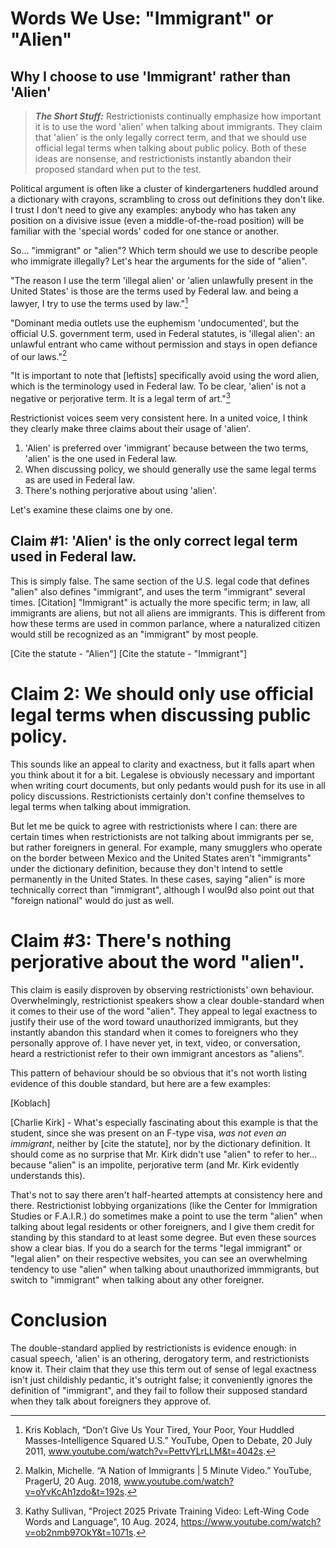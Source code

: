 # Words We Use: "Immigrant" or "Alien"
## Why I choose to use 'Immigrant' rather than 'Alien'

>**_The Short Stuff:_** Restrictionists continually emphasize how important it is to use the word 'alien' when talking about immigrants. They claim that 'alien' 
is the only legally correct term, and that we should use official legal terms when talking about public policy. Both of these ideas are nonsense,
and restrictionists instantly abandon their proposed standard when put to the test.

Political argument is often like a cluster of kindergarteners huddled around a dictionary with crayons, scrambling to cross out definitions they don't like. I trust I don't need to give any examples: anybody who has taken any position on a divisive issue (even a middle-of-the-road position) will be familiar with the 'special words' coded for one stance or another.

So... "immigrant" or "alien"? Which term should we use to describe people who immigrate illegally?
Let's hear the arguments for the side of "alien".

"The reason I use the term 'illegal alien' or 'alien unlawfully present in the United States' is those are the terms used by Federal law. and being a lawyer, I try to use the terms used by law."[^1]

"Dominant media outlets use the euphemism 'undocumented', but the official U.S. government term, used in Federal statutes, is 'illegal alien': an unlawful entrant who came without permission and stays in open defiance of our laws."[^malkin]

"It is important to note that [leftists] specifically avoid using the word alien, which is the terminology used in Federal law. To be clear, 'alien' is not a negative or perjorative term. It is a legal term of art."[^sullivan]


Restrictionist voices seem very consistent here. In a united voice, I think they clearly make three claims about their usage of 'alien'.
1) 'Alien' is preferred over 'immigrant' because between the two terms, 'alien' is the one used in Federal law.
2) When discussing policy, we should generally use the same legal terms as are used in Federal law.
3) There's nothing perjorative about using 'alien'.

Let's examine these claims one by one.

## Claim #1: 'Alien' is the only correct legal term used in Federal law.

This is simply false. The same section of the U.S. legal code that defines "alien" also defines "immigrant", and uses the term "immigrant" several times. [Citation] "Immigrant" is actually
the more specific term; in law, all immigrants are aliens, but not all aliens are immigrants. This is different from how these terms are used in common parlance, where
a naturalized citizen would still be recognized as an "immigrant" by most people.

[Cite the statute - "Alien"]
[Cite the statute - "Immigrant"]

# Claim 2: We should only use official legal terms when discussing public policy.

This sounds like an appeal to clarity and exactness, but it falls apart when you think about it for a bit. Legalese is obviously necessary and important when writing court documents, but only pedants would push for its use in all 
policy discussions. Restrictionists certainly don't confine themselves to legal terms when talking about immigration.

But let me be quick to agree with restrictionists where I can: there are certain times when restrictionists are not talking about immigrants per se, but rather foreigners in general. For example, many smugglers who operate on the border between Mexico and the United States aren't "immigrants" under the dictionary definition, because they don't intend to settle permanently in the United States. In these cases, saying "alien" is more technically correct than "immigrant", although I woul9d also point out that "foreign national" would do just as well.

# Claim #3: There's nothing perjorative about the word "alien". 

This claim is easily disproven by observing restrictionists' own behaviour. Overwhelmingly, restrictionist speakers show a clear double-standard when it comes to their use of the word "alien". They appeal to legal exactness to justify their use of the word toward unauthorized immigrants, but they instantly abandon this standard when it comes to foreigners who they personally approve of.  I have never yet, in text, video, or conversation, heard a restrictionist refer to their own immigrant ancestors as "aliens".

This pattern of behaviour should be so obvious that it's not worth listing evidence of this double standard, but here are a few examples:

[Koblach] 

[Charlie Kirk] - What's especially fascinating about this example is that the student, since she was present on an F-type visa, *was not even an immigrant*, neither by [cite the statute], nor by the dictionary definition. It should come as no surprise that Mr. Kirk didn't use "alien" to refer to her... because "alien" is an impolite, perjorative term (and Mr. Kirk evidently understands this).


That's not to say there aren't half-hearted attempts at consistency here and there. Restrictionist lobbying organizations (like the Center for Immigration Studies or 
F.A.I.R.) do sometimes make a point to use the term "alien" when talking about legal residents or other foreigners, and I give them credit for standing by this standard
to at least some degree. But even these sources show a clear bias. If you do a search for the terms "legal immigrant" or "legal alien" on their respective websites, you can see an overwhelming tendency to use "alien" when talking about unauthorized immmigrants, but switch to "immigrant" when talking about any other foreigner.

# Conclusion

The double-standard applied by restrictionists is evidence enough: in casual speech, 'alien' is an othering, derogatory term, and restrictionists know it. Their claim that they use this term out of sense of legal exactness isn't just childishly pedantic, it's outright false; it conveniently ignores the definition of 
"immigrant", and they fail to follow their supposed standard when they talk about foreigners they approve of.


[^1]: Kris Koblach, “Don’t Give Us Your Tired, Your Poor, Your Huddled Masses-Intelligence Squared U.S.” YouTube, Open to Debate, 20 July 2011, www.youtube.com/watch?v=PettvYLrLLM&t=4042s. 

[^malkin]: Malkin, Michelle. “A Nation of Immigrants | 5 Minute Video.” YouTube, PragerU, 20 Aug. 2018, www.youtube.com/watch?v=oYvKcAh1zdo&t=192s. 

[^sullivan]: Kathy Sullivan, "Project 2025 Private Training Video: Left-Wing Code Words and Language", 10 Aug. 2024, https://www.youtube.com/watch?v=ob2nmb97OkY&t=1071s. 
